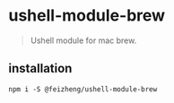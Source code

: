 # ushell-module-brew
> Ushell module for mac brew.

## installation
```shell
npm i -S @feizheng/ushell-module-brew
```
